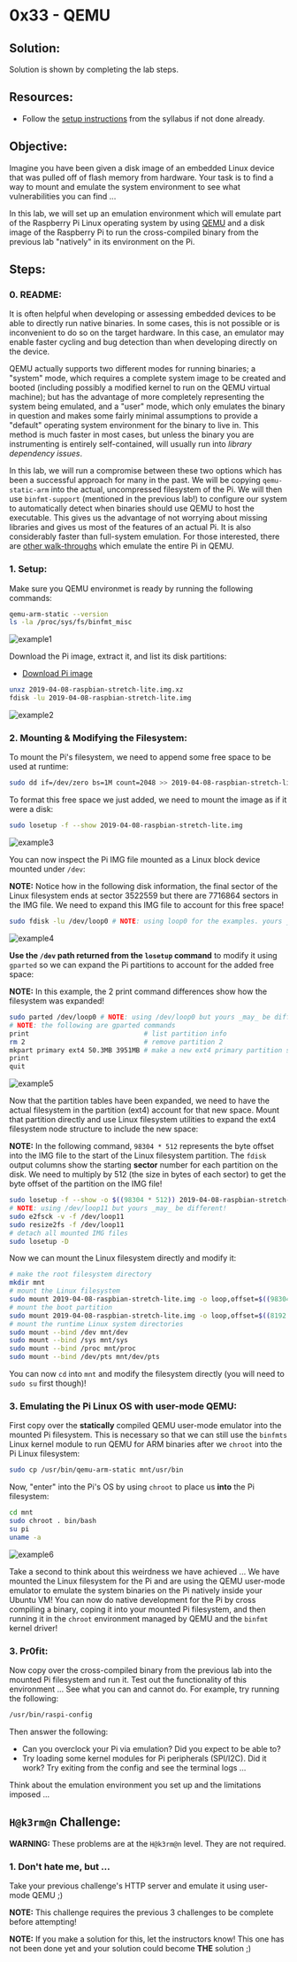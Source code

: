 # 0x33 - QEMU

## Solution:

Solution is shown by completing the lab steps.

## Resources:

- Follow the [setup instructions](../../syllabus.md#setup) from the syllabus if not done already.

## Objective:

Imagine you have been given a disk image of an embedded Linux device that was pulled off of flash memory from hardware. Your task is to find a way to mount and emulate the system environment to see what vulnerabilities you can find ...

In this lab, we will set up an emulation environment which will emulate part of the Raspberry Pi Linux operating system by using [QEMU](https://www.qemu.org) and a disk image of the Raspberry Pi to run the cross-compiled binary from the previous lab "natively" in its environment on the Pi.

## Steps:

### 0. README:

It is often helpful when developing or assessing embedded devices to be able to directly run native binaries. In some cases, this is not possible or is inconvenient to do so on the target hardware. In this case, an emulator may enable faster cycling and bug detection than when developing directly on the device.

QEMU actually supports two different modes for running binaries; a "system" mode, which requires a complete system image to be created and booted (including possibly a modified kernel to run on the QEMU virtual machine); but has the advantage of more completely representing the system being emulated, and a "user" mode, which only emulates the binary in question and makes some fairly minimal assumptions to provide a "default" operating system environment for the binary to live in. This method is much faster in most cases, but unless the binary you are instrumenting is entirely self-contained, will usually run into _library dependency issues_.

In this lab, we will run a compromise between these two options which has been a successful approach for many in the past. We will be copying `qemu-static-arm` into the actual, uncompressed filesystem of the Pi. We will then use `binfmt-support` (mentioned in the previous lab!) to configure our system to automatically detect when binaries should use QEMU to host the executable. This gives us the advantage of not worrying about missing libraries and gives us most of the features of an actual Pi. It is also considerably faster than full-system emulation. For those interested, there are [other walk-throughs](https://github.com/wimvanderbauwhede/limited-systems/wiki/Raspbian-%22stretch%22-for-Raspberry-Pi-3-on-QEMU) which emulate the entire Pi in QEMU.

### 1. Setup:

Make sure you QEMU environmet is ready by running the following commands:

```bash
qemu-arm-static --version
ls -la /proc/sys/fs/binfmt_misc
```

![example1](resources/example1.png)

Download the Pi image, extract it, and list its disk partitions:

- [Download Pi image](resources/2019-04-08-raspbian-stretch-lite.img.xz)

```bash
unxz 2019-04-08-raspbian-stretch-lite.img.xz
fdisk -lu 2019-04-08-raspbian-stretch-lite.img
```

![example2](resources/example2.png)

### 2. Mounting & Modifying the Filesystem:

To mount the Pi's filesystem, we need to append some free space to be used at runtime:

```bash
sudo dd if=/dev/zero bs=1M count=2048 >> 2019-04-08-raspbian-stretch-lite.img # adds 2 GiB
```

To format this free space we just added, we need to mount the image as if it were a disk:

```bash
sudo losetup -f --show 2019-04-08-raspbian-stretch-lite.img
```

![example3](resources/example3.png)

You can now inspect the Pi IMG file mounted as a Linux block device mounted under `/dev`:

**NOTE:** Notice how in the following disk information, the final sector of the Linux filesystem ends at sector 3522559 but there are 7716864 sectors in the IMG file. We need to expand this IMG file to account for this free space!

```bash
sudo fdisk -lu /dev/loop0 # NOTE: using loop0 for the examples. yours _may_ be different
```

![example4](resources/example4.png)

**Use the `/dev` path returned from the `losetup` command** to modify it using `gparted` so we can expand the Pi partitions to account for the added free space:

**NOTE:** In this example, the 2 print command differences show how the filesystem was expanded!

```bash
sudo parted /dev/loop0 # NOTE: using /dev/loop0 but yours _may_ be different!
# NOTE: the following are gparted commands
print                             # list partition info
rm 2                              # remove partition 2
mkpart primary ext4 50.3MB 3951MB # make a new ext4 primary partition starting at 50.3MB ending at 3951MB
print
quit
```

![example5](resources/example5.png)

Now that the partition tables have been expanded, we need to have the actual filesystem in the partition (ext4) account for that new space. Mount that partition directly and use Linux filesystem utilities to expand the ext4 filesystem node structure to include the new space:

**NOTE:** In the following command, `98304 * 512` represents the byte offset into the IMG file to the start of the Linux filesystem partition. The `fdisk` output columns show the starting **sector** number for each partition on the disk. We need to multiply by 512 (the size in bytes of each sector) to get the byte offset of the partition on the IMG file!

```bash
sudo losetup -f --show -o $((98304 * 512)) 2019-04-08-raspbian-stretch-lite.img
# NOTE: using /dev/loop11 but yours _may_ be different!
sudo e2fsck -v -f /dev/loop11
sudo resize2fs -f /dev/loop11
# detach all mounted IMG files
sudo losetup -D
```

Now we can mount the Linux filesystem directly and modify it:

```bash
# make the root filesystem directory
mkdir mnt
# mount the Linux filesystem
sudo mount 2019-04-08-raspbian-stretch-lite.img -o loop,offset=$((98304 * 512)),rw mnt
# mount the boot partition
sudo mount 2019-04-08-raspbian-stretch-lite.img -o loop,offset=$((8192 * 512)),rw,sizelimit=$((87851 * 512)) mnt/boot
# mount the runtime Linux system directories
sudo mount --bind /dev mnt/dev
sudo mount --bind /sys mnt/sys
sudo mount --bind /proc mnt/proc
sudo mount --bind /dev/pts mnt/dev/pts
```

You can now `cd` into `mnt` and modify the filesystem directly (you will need to `sudo su` first though)!

### 3. Emulating the Pi Linux OS with user-mode QEMU:

First copy over the **statically** compiled QEMU user-mode emulator into the mounted Pi filesystem. This is necessary so that we can still use the `binfmts` Linux kernel module to run QEMU for ARM binaries after we `chroot` into the Pi Linux filesystem:

```bash
sudo cp /usr/bin/qemu-arm-static mnt/usr/bin
```

Now, "enter" into the Pi's OS by using `chroot` to place us **into** the Pi filesystem:

```bash
cd mnt
sudo chroot . bin/bash
su pi
uname -a
```

![example6](resources/example6.png)

Take a second to think about this weirdness we have achieved ... We have mounted the Linux filesystem for the Pi and are using the QEMU user-mode emulator to emulate the system binaries on the Pi natively inside your Ubuntu VM! You can now do native development for the Pi by cross compiling a binary, coping it into your mounted Pi filesystem, and then running it in the `chroot` environment managed by QEMU and the `binfmt` kernel driver!

### 3. Pr0fit:

Now copy over the cross-compiled binary from the previous lab into the mounted Pi filesystem and run it. Test out the functionality of this environment ... See what you can and cannot do. For example, try running the following:

```bash
/usr/bin/raspi-config
```

Then answer the following:

- Can you overclock your Pi via emulation? Did you expect to be able to?
- Try loading some kernel modules for Pi peripherals (SPI/I2C). Did it work? Try exiting from the config and see the terminal logs ...

Think about the emulation environment you set up and the limitations imposed ...

## `H@k3rm@n` Challenge:

**WARNING:** These problems are at the `H@k3rm@n` level. They are not required.

### 1. **Don't hate me, but ...**

Take your previous challenge's HTTP server and emulate it using user-mode QEMU ;)

**NOTE:** This challenge requires the previous 3 challenges to be complete before attempting!

**NOTE:** If you make a solution for this, let the instructors know! This one has not been done yet and your solution could become **THE** solution ;)
